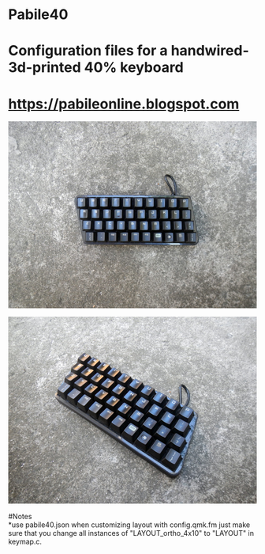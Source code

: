 # Pabile40
# Configuration files for a handwired-3d-printed 40% keyboard
# https://pabileonline.blogspot.com

![prototype photo1](https://github.com/pabile/Pabile40/blob/master/_bak/web-DSCN8966.jpg)

![prototype photo2](https://github.com/pabile/Pabile40/blob/master/_bak/web-DSCN8968.jpg)

#Notes  
*use pabile40.json when customizing layout with config.qmk.fm just make sure that you change all instances of "LAYOUT_ortho_4x10" to "LAYOUT" in keymap.c.
